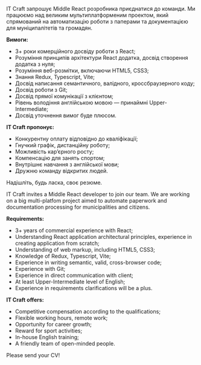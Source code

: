 ​​IT Craft запрошує Middle React розробника приєднатися до команди. Ми
працюємо над великим мультиплатформеним проектом, який спрямований на
автоматизацію роботи з паперами та документацією для муніципалітетів та
громадян.

**Вимоги:**

  * 3+ роки комерційного досвіду роботи з React;
  * Розуміння принципів архітектури React додатка, досвід створення додатка з нуля;
  * Розуміння веб-розмітки, включаючи HTML5, CSS3;
  * Знання Redux, Typescript, Vite;
  * Досвід написання семантичного, валідного, кроссбраузерного коду; 
  * Досвід роботи з Git;
  * Досвід прямої комунікації з клієнтом;
  * Рівень володіння англійською мовою — принаймні Upper-Intermediate;
  * Досвід уточнення вимог буде плюсом.

**IT Craft пропонує:**

  * Конкурентну оплату відповідно до кваліфікації;
  * Гнучкий графік, дистанційну роботу;
  * Можливість кар’єрного росту;
  * Компенсацію для занять спортом;
  * Внутрішнє навчання з англійської мови;
  * Дружню команду відкритих людей.

Надішліть, будь ласка, своє резюме.

IT Craft invites a Middle React developer to join our team. We are working on
a big multi-platfom project aimed to automate paperwork and documentation
processing for municipalities and citizens.

**Requirements:**

  * 3+ years of commercial experience with React;
  * Understanding React application architectural principles, experience in creating application from scratch;
  * Understanding of web markup, including HTML5, CSS3;
  * Knowledge of Redux, Typescript, Vite; 
  * Experience in writing semantic, valid, cross-browser code;
  * Experience with Git;
  * Experience in direct communication with client;
  * At least Upper-Intermediate level of English;
  * Experience in requirements clarifications will be a plus.

**IT Craft offers:**

  * Competitive compensation according to the qualifications;
  * Flexible working hours, remote work;
  * Opportunity for career growth;
  * Reward for sport activities;
  * In-house English training;
  * A friendly team of open-minded people.

Please send your CV!